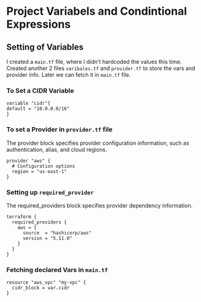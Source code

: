 # Project Variabels and Condintional Expressions

## Setting of Variables
I created a `main.tf` file, where I didn't hardcoded the values this time.
Created another 2 files `varibales.tf` and `provider.tf` to store the vars and provider info.
Later we can fetch it in `main.tf` file.

### To Set a CIDR Variable 

```
variable "cidr"{
default = "10.0.0.0/16"
}
```

### To set a Provider in `provider.tf` file
The provider block specifies provider configuration information, such as authentication, alias, and cloud regions. 

```
provider "aws" {
  # Configuration options
  region = "us-east-1"
}
```

### Setting up `required_provider`
The required_providers block specifies provider dependency information. 

```
terraform {
  required_providers {
    aws = {
      source  = "hashicorp/aws"
      version = "5.11.0"
    }
  }
}
```

### Fetching declared Vars in `main.tf`

```
resource "aws_vpc" "my-vpc" {
  cidr_block = var.cidr
}
```
